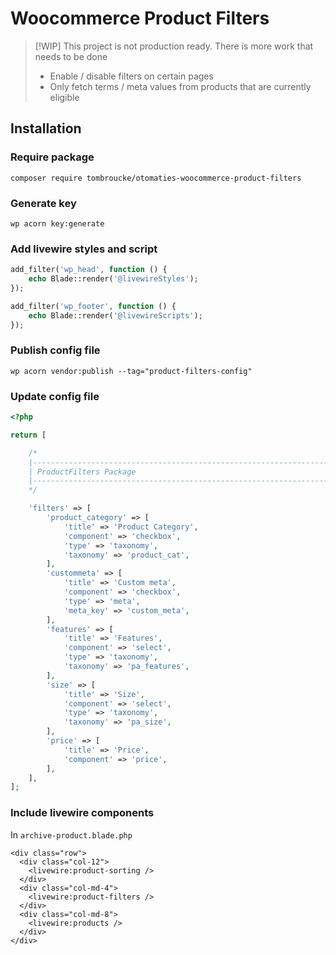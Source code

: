 # Woocommerce Product Filters

> [!WIP]
> This project is not production ready. There is more work that needs to be done
>
> - Enable / disable filters on certain pages
> - Only fetch terms / meta values from products that are currently eligible

## Installation

### Require package

`composer require tombroucke/otomaties-woocommerce-product-filters`

### Generate key

`wp acorn key:generate`

### Add livewire styles and script

```php
add_filter('wp_head', function () {
    echo Blade::render('@livewireStyles');
});

add_filter('wp_footer', function () {
    echo Blade::render('@livewireScripts');
});
```

### Publish config file

`wp acorn vendor:publish --tag="product-filters-config"`

### Update config file

```php
<?php

return [

    /*
    |--------------------------------------------------------------------------
    | ProductFilters Package
    |--------------------------------------------------------------------------
    */

    'filters' => [
        'product_category' => [
            'title' => 'Product Category',
            'component' => 'checkbox',
            'type' => 'taxonomy',
            'taxonomy' => 'product_cat',
        ],
        'custommeta' => [
            'title' => 'Custom meta',
            'component' => 'checkbox',
            'type' => 'meta',
            'meta_key' => 'custom_meta',
        ],
        'features' => [
            'title' => 'Features',
            'component' => 'select',
            'type' => 'taxonomy',
            'taxonomy' => 'pa_features',
        ],
        'size' => [
            'title' => 'Size',
            'component' => 'select',
            'type' => 'taxonomy',
            'taxonomy' => 'pa_size',
        ],
        'price' => [
            'title' => 'Price',
            'component' => 'price',
        ],
    ],
];
```

### Include livewire components

In `archive-product.blade.php`

```blade
<div class="row">
  <div class="col-12">
    <livewire:product-sorting />
  </div>
  <div class="col-md-4">
    <livewire:product-filters />
  </div>
  <div class="col-md-8">
    <livewire:products />
  </div>
</div>
```
